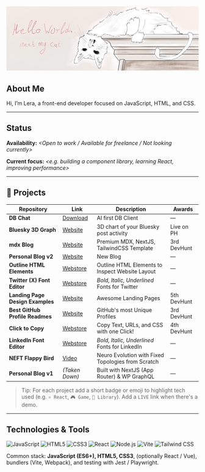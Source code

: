 ![Hero Image](https://github.com/lima4ka/art/blob/main/artcot.png?raw=true)
---

## About Me

Hi, I’m Lera, a front-end developer focused on JavaScript, HTML, and CSS.

---

## Status

**Availability:** *<Open to work / Available for freelance / Not looking currently>*

**Current focus:** *<e.g. building a component library, learning React, improving performance>*

---

## 🚀 Projects

| Repository | Link | Description | Awards |
|------------|------|-------------|--------|
| **DB Chat** | [Download](https://github.com/your-username/db-chat) | AI first DB Client | — |
| **Bluesky 3D Graph** | [Website](https://your-demo-link.com) | 3D chart of your Bluesky post activity | Live on PH |
| **mdx Blog** | [Website](https://your-demo-link.com) | Premium MDX, NextJS, TailwindCSS Template | 3rd DevHunt |
| **Personal Blog v2** | [Website](https://your-demo-link.com) | New Blog | — |
| **Outline HTML Elements** | [Webstore](https://your-demo-link.com) | Outline HTML Elements to Inspect Website Layout | — |
| **Twitter (X) Font Editor** | [Webstore](https://your-demo-link.com) | *Bold, Italic, Underlined* Fonts for Twitter | — |
| **Landing Page Design Examples** | [Website](https://your-demo-link.com) | Awesome Landing Pages | 5th DevHunt |
| **Best GitHub Profile Readmes** | [Website](https://your-demo-link.com) | GitHub's most Unique Profiles | 3rd DevHunt |
| **Click to Copy** | [Webstore](https://your-demo-link.com) | Copy Text, URLs, and CSS with one Click! | 4th DevHunt |
| **LinkedIn Font Editor** | [Webstore](https://your-demo-link.com) | *Bold, Italic, Underlined* Fonts for LinkedIn | — |
| **NEFT Flappy Bird** | [Video](https://your-demo-link.com) | Neuro Evolution with Fixed Topologies from Scratch | — |
| **Personal Blog v1** | _(Taken Down)_ | Built with NextJS (App Router) & WP GraphQL | — |


> Tip: For each project add a short badge or emoji to highlight tech used (e.g. `⚛️ React`, `🎮 Game`, `🧩 Library`). Add a `LIVE` link when there's a demo.

---

## Technologies & Tools

![JavaScript](https://img.shields.io/badge/JavaScript-ES6-yellow?style=flat-square)
![HTML5](https://img.shields.io/badge/HTML5-HTML5-orange?style=flat-square)
![CSS3](https://img.shields.io/badge/CSS3-CSS3-blue?style=flat-square)
![React](https://img.shields.io/badge/React-React-blue?style=flat-square)
![Node.js](https://img.shields.io/badge/Node.js-Node-green?style=flat-square)
![Vite](https://img.shields.io/badge/Vite-Vite-ff69b4?style=flat-square)
![Tailwind CSS](https://img.shields.io/badge/Tailwind-Tailwind-06b6d4?style=flat-square)

Common stack: **JavaScript (ES6+), HTML5, CSS3**, (optionally React / Vue), bundlers (Vite, Webpack), and testing with Jest / Playwright.
